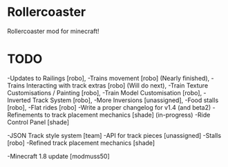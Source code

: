 Rollercoaster
=============

Rollercoaster mod for minecraft!

TODO
=============
-Updates to Railings [robo],
-Trains movement [robo] (Nearly finished),
-Trains Interacting with track extras [robo] (Will do next),
-Train Texture Customisations / Painting [robo],
-Train Model Customisation [robo],
-Inverted Track System [robo],
-More Inversions [unassigned],
-Food stalls [robo],
-Flat rides [robo]
-Write a proper changelog for v1.4 (and beta2)
-Refinements to track placement mechanics [shade] (in-progress)
-Ride Control Panel [shade]

-JSON Track style system [team]
-API for track pieces [unassigned]
-Stalls [robo]
-Refined track placement mechanics [shade]

-Minecraft 1.8 update [modmuss50]

